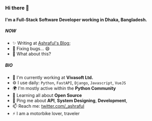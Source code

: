 ### Hi there 👋

#### I'm a Full-Stack Software Developer working in Dhaka, Bangladesh.

##### NOW

- ✨ Writing at [Ashraful's Blog](https://ashraful.dev);
- 🐛 Fixing bugs... 😄 
- 🍑 What about this?

##### BIO

- 🏢 I'm currently working at **Vivasoft Ltd.**
- ⚙️ I use daily: `Python`, `FastAPI`,  `Django`, `Javascript`, `VueJS` 
- 🌍 I'm mostly active within the **Python Community**
- 🌱 Learning all about **Open Source**
- 💬 Ping me about **API**, **System Designing**, **Development**,
- 📫 Reach me: [twitter.com/_ashraful](https://twitter.com/_ashraful)
- ⚡️ I am a motorbike lover, traveler
